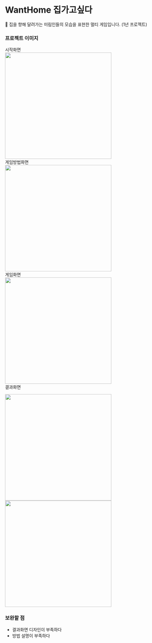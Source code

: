 # WantHome 집가고싶다
🏡 집을 향해 달려가는 미림인들의 모습을 표현한 멀티 게임입니다. (1년 프로젝트)

### 프로젝트 이미지
시작화면   
<img src ="https://user-images.githubusercontent.com/48716298/72814218-06887580-3ca8-11ea-9315-d02d710fbfc0.PNG" width="350"></img>   
게임방법화면   
<img src ="https://user-images.githubusercontent.com/48716298/72814219-06887580-3ca8-11ea-830a-6bc964d66e8f.PNG" width="350"></img>   
게임화면   
<img src ="https://user-images.githubusercontent.com/48716298/72814221-06887580-3ca8-11ea-8477-8c595c72479c.PNG" width="350"></img>   
결과화면
<div>
  <img src ="https://user-images.githubusercontent.com/48716298/72814222-07210c00-3ca8-11ea-8692-4acbf77c9342.PNG" width="350"></img>   
  <img src ="https://user-images.githubusercontent.com/48716298/72814223-07210c00-3ca8-11ea-8302-b53425d8d38e.PNG" width="350"></img>   
</div>   

### 보완할 점
- 결과화면 디자인이 부족하다
- 방법 설명이 부족하다
